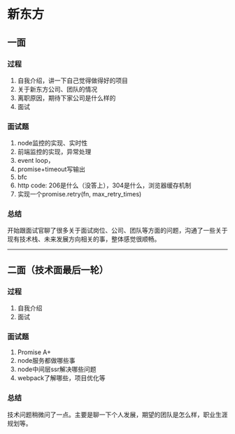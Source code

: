 # 新东方

## 一面

### 过程

1. 自我介绍，讲一下自己觉得做得好的项目
2. 关于新东方公司、团队的情况
3. 离职原因，期待下家公司是什么样的
4. 面试

### 面试题

1. node监控的实现、实时性
2. 前端监控的实现，异常处理
3. event loop，
4. promise+timeout写输出
5. bfc
6. http code: 206是什么（没答上），304是什么，浏览器缓存机制
7. 实现一个promise.retry(fn, max_retry_times)

### 总结

开始跟面试官聊了很多关于面试岗位、公司、团队等方面的问题，沟通了一些关于现有技术栈、未来发展方向相关的事，整体感觉很顺畅。

----

## 二面（技术面最后一轮）

### 过程

1. 自我介绍
2. 面试

### 面试题

1. Promise A+
2. node服务都做哪些事
3. node中间层ssr解决哪些问题
4. webpack了解哪些，项目优化等

### 总结

技术问题稍微问了一点。主要是聊一下个人发展，期望的团队是怎么样，职业生涯规划等。
